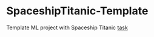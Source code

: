 # SpaceshipTitanic-Template
Template ML project with Spaceship Titanic [task](https://www.kaggle.com/competitions/spaceship-titanic)
